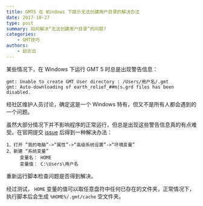 ```yaml
---
title: GMT5 在 Windows 下提示无法创建用户目录的解决办法
date: 2017-10-27
type: post
summary: 如何解决“无法创建用户目录”的问题?
categories:
    - GMT技巧
authors:
    - 赵志远
---
```


某些情况下，在 Windows 下运行 GMT 5 时总是出现警告信息：

```
gmt: Unable to create GMT User directory : /Users/用户名/.gmt
gmt: Auto-downloading of earth_relief_##m|s.grd files has been disabled.
```

经社区维护人员讨论，确定这是一个 Windows 特有，但又不是所有人都会遇到的一个问题。

虽然大部分情况下并不影响程序的正常运行，但总是出现这些警告信息真的有点难受。在官网提交 [issue](https://gmt.soest.hawaii.edu/issues/1163) 后得到一种解决办法：

```
1、打开 “我的电脑”->“属性”->“高级系统设置”->“环境变量”
2、新建 “系统变量”
     变量名： HOME
     变量值： C:\Users\用户名
```

重新运行脚本检查问题是否得到解决。

经过测试， `HOME` 变量的值可以取任意盘符中任何已存在的文件夹，正常情况下，执行脚本后会生成 `%HOME%/.gmt/cache` 空文件夹。
